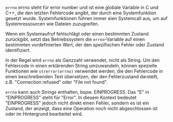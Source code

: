 `errno` errno steht für error number und ist eine globale Variable in C und C++, die den letzten Fehlercode angibt, der durch eine Systemfunktion gesetzt wurde. Systemfunktionen führen immer eien Systemcall aus, um auf Systemressourcen wie Dateien zuzugreifen.

Wenn ein Systemaufruf fehlschlägt oder einen bestimmten Zustand zurückgibt, setzt das Betriebssystem die `errno`-Variable auf einen bestimmten vordefinierten Wert, der den spezifischen Fehler oder Zustand identifiziert.

In der Regel wird `errno` als Ganzzahl verwendet, nicht als String. Um den Fehlercode in einen erklärenden String umzuwandeln, können spezielle Funktionen wie `strerror(errno)` verwendet werden, die den Fehlercode in einen beschreibenden Text übersetzen, der den Fehlerzustand darstellt, z.B. "Connection refused" oder "File not found".

`errno` kann auch Strings enthalten, bspw. EINPROGRESS. Das "E" in "EINPROGRESS" steht für "Error". In diesem Kontext bedeutet "EINPROGRESS" jedoch nicht direkt einen Fehler, sondern es ist ein Zustand, der anzeigt, dass eine Operation noch nicht abgeschlossen ist oder im Hintergrund bearbeitet wird.